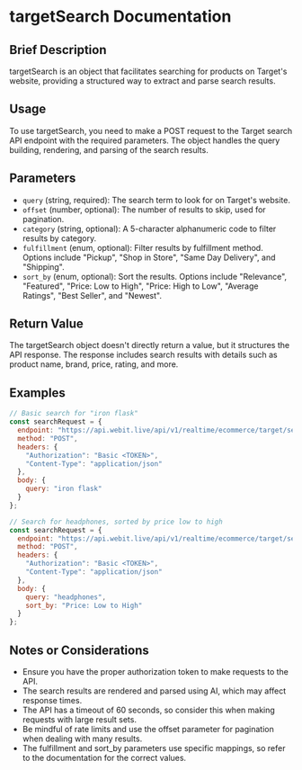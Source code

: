 # targetSearch Documentation

## Brief Description
targetSearch is an object that facilitates searching for products on Target's website, providing a structured way to extract and parse search results.

## Usage
To use targetSearch, you need to make a POST request to the Target search API endpoint with the required parameters. The object handles the query building, rendering, and parsing of the search results.

## Parameters
- `query` (string, required): The search term to look for on Target's website.
- `offset` (number, optional): The number of results to skip, used for pagination.
- `category` (string, optional): A 5-character alphanumeric code to filter results by category.
- `fulfillment` (enum, optional): Filter results by fulfillment method. Options include "Pickup", "Shop in Store", "Same Day Delivery", and "Shipping".
- `sort_by` (enum, optional): Sort the results. Options include "Relevance", "Featured", "Price: Low to High", "Price: High to Low", "Average Ratings", "Best Seller", and "Newest".

## Return Value
The targetSearch object doesn't directly return a value, but it structures the API response. The response includes search results with details such as product name, brand, price, rating, and more.

## Examples

```javascript
// Basic search for "iron flask"
const searchRequest = {
  endpoint: "https://api.webit.live/api/v1/realtime/ecommerce/target/search",
  method: "POST",
  headers: {
    "Authorization": "Basic <TOKEN>",
    "Content-Type": "application/json"
  },
  body: {
    query: "iron flask"
  }
};

// Search for headphones, sorted by price low to high
const searchRequest = {
  endpoint: "https://api.webit.live/api/v1/realtime/ecommerce/target/search",
  method: "POST",
  headers: {
    "Authorization": "Basic <TOKEN>",
    "Content-Type": "application/json"
  },
  body: {
    query: "headphones",
    sort_by: "Price: Low to High"
  }
};
```

## Notes or Considerations
- Ensure you have the proper authorization token to make requests to the API.
- The search results are rendered and parsed using AI, which may affect response times.
- The API has a timeout of 60 seconds, so consider this when making requests with large result sets.
- Be mindful of rate limits and use the offset parameter for pagination when dealing with many results.
- The fulfillment and sort_by parameters use specific mappings, so refer to the documentation for the correct values.